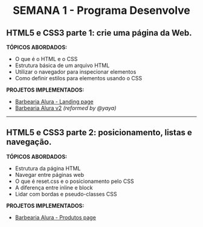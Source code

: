 # <p align="center">SEMANA 1 - Programa Desenvolve

## HTML5 e CSS3 parte 1: crie uma página da Web.

**TÓPICOS ABORDADOS:**
* O que é o HTML e o CSS
* Estrutura básica de um arquivo HTML
* Utilizar o navegador para inspecionar elementos
* Como definir estilos para elementos usando o CSS


**PROJETOS IMPLEMENTADOS:**
* [Barbearia Alura - Landing page](../Semana%201/Barbearia%20Alura/)
* [Barbearia Alura v2](../Semana%201/Barbearia%20Alura%20v2/) *(reformed by @yaya)*

---
## HTML5 e CSS3 parte 2: posicionamento, listas e navegação.

**TÓPICOS ABORDADOS:**
* Estrutura da página HTML
* Navegar entre páginas web
* O que é reset.css e o posicionamento pelo CSS
* A diferença entre inline e block
* Lidar com bordas e pseudo-classes CSS

**PROJETOS IMPLEMENTADOS:**
* [Barbearia Alura - Produtos page](../Semana%201/Barbearia%20Alura/produtos.html)
